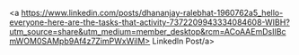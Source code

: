 <a https://www.linkedin.com/posts/dhananjay-ralebhat-1960762a5_hello-everyone-here-are-the-tasks-that-activity-7372209943334084608-WIBH?utm_source=share&utm_medium=member_desktop&rcm=ACoAAEmDsIIBcmWOM0SAMpb9Af4z7ZimPWxWilM> Linkedln Post/a>
